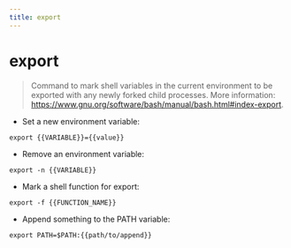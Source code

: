 ```yaml
---
title: export
---
```

# export

> Command to mark shell variables in the current environment to be exported with any newly forked child processes.
> More information: <https://www.gnu.org/software/bash/manual/bash.html#index-export>.

- Set a new environment variable:

`export {{VARIABLE}}={{value}}`

- Remove an environment variable:

`export -n {{VARIABLE}}`

- Mark a shell function for export:

`export -f {{FUNCTION_NAME}}`

- Append something to the PATH variable:

`export PATH=$PATH:{{path/to/append}}`
